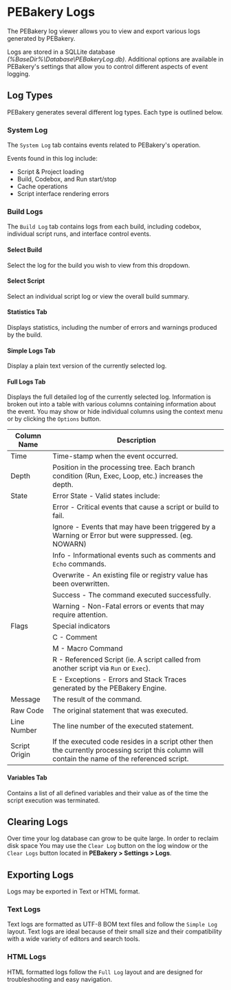 # PEBakery Logs

The PEBakery log viewer allows you to view and export various logs generated by PEBakery.

Logs are stored in a SQLLite database *(%BaseDir%\Database\PEBakeryLog.db)*. Additional options are available in PEBakery's settings that allow you to control different aspects of event logging.

## Log Types

PEBakery generates several different log types. Each type is outlined below.

### System Log

The `System Log` tab contains events related to PEBakery's operation.

Events found in this log include:
 
 - Script & Project loading
 - Build, Codebox, and Run start/stop
 - Cache operations
 - Script interface rendering errors
 
### Build Logs

The `Build Log` tab contains logs from each build, including codebox, individual script runs, and interface control events.

#### Select Build

Select the log for the build you wish to view from this dropdown.

#### Select Script

Select an individual script log or view the overall build summary.

#### Statistics Tab

Displays statistics, including the number of errors and warnings produced by the build.

#### Simple Logs Tab

Display a plain text version of the currently selected log.

#### Full Logs Tab

Displays the full detailed log of the currently selected log. Information is broken out into a table with various columns containing information about the event. You may show or hide individual columns using the context menu or by clicking the `Options` button.

| Column Name | Description |
| --- | ---|
| Time | Time-stamp when the event occurred. |
| Depth | Position in the processing tree. Each branch condition (Run, Exec, Loop, etc.) increases the depth. |
| State | Error State - Valid states include:
|| Error - Critical events that cause a script or build to fail. |
|| Ignore - Events that may have been triggered by a Warning or Error but were suppressed. (eg. NOWARN) |
|| Info - Informational events such as comments and `Echo` commands. |
|| Overwrite - An existing file or registry value has been overwritten. |
|| Success - The command executed successfully. | 
|| Warning - Non-Fatal errors or events that may require attention. |
| Flags | Special indicators |
|| C - Comment |
|| M - Macro Command |
|| R - Referenced Script (ie. A script called from another script via `Run` or `Exec`). |
|| E - Exceptions - Errors and Stack Traces generated by the PEBakery Engine. |
| Message | The result of the command. |
| Raw Code | The original statement that was executed. |
| Line Number | The line number of the executed statement. |
| Script Origin | If the executed code resides in a script other then the currently processing script this column will contain the name of the referenced script. |

#### Variables Tab

Contains a list of all defined variables and their value as of the time the script execution was terminated.

## Clearing Logs

Over time your log database can grow to be quite large. In order to reclaim disk space You may use the `Clear Log` button on the log window or the `Clear Logs` button located in **PEBakery > Settings > Logs**.

## Exporting Logs

Logs may be exported in Text or HTML format.

### Text Logs

Text logs are formatted as UTF-8 BOM text files and follow the `Simple Log` layout. Text logs are ideal because of their small size and their compatibility with a wide variety of editors and search tools.

### HTML Logs

HTML formatted logs follow the `Full Log` layout and are designed for troubleshooting and easy navigation.